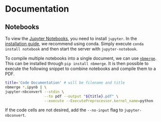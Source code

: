 # Documentation

## Notebooks

To view the [Jupyter Notebooks](https://jupyter.org/), you need to install `jupyter`.
In the [installation guide](../INSTALL.md), we recommend using conda.
Simply execute `conda install notebook` and then start the server with `jupyter-notebook`.

To compile multiple notebooks into a single document, we can use [`nbmerge`](https://github.com/jbn/nbmerge).
This can be installed through `pip install nbmerge`.
It is then possible to execute the following snippet to combine notebooks and compile them to a PDF.

```bash
title='Code Documentation' # will be filename and title
nbmerge *.ipynb | \
jupyter-nbconvert --stdin \
                  --to pdf --output "${title}.pdf" \
                  --execute --ExecutePreprocessor.kernel_name=python
```

If the code cells are not desired, add the `--no-input` flag to `jupyter-nbconvert`.
